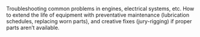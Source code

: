 Troubleshooting common problems in engines, electrical systems, etc. How to extend the life of equipment with preventative maintenance (lubrication schedules, replacing worn parts), and creative fixes (jury-rigging) if proper parts aren’t available.